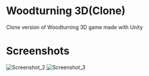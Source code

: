 # Woodturning 3D(Clone)
 Clone version of Woodturning 3D game made with Unity
 
# Screenshots
![Screenshot_2](https://user-images.githubusercontent.com/110257887/230542118-d06ebbed-c16f-4251-bed4-203558bf3ae0.png)
![Screenshot_3](https://user-images.githubusercontent.com/110257887/230542125-d3d2d98e-ee1e-497f-b110-104df15520c2.png)
